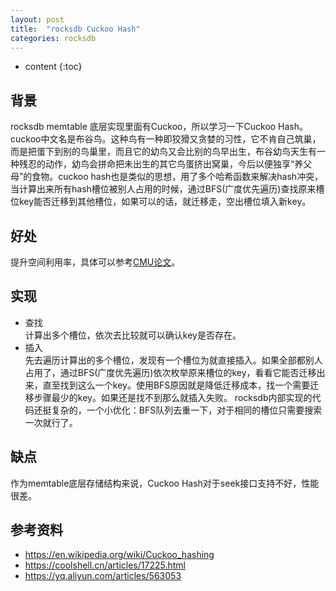 ```yaml
---
layout: post
title:  "rocksdb Cuckoo Hash"
categories: rocksdb
---
```


* content
{:toc}

## 背景
rocksdb memtable 底层实现里面有Cuckoo，所以学习一下Cuckoo Hash。 <br/>
cuckoo中文名是布谷鸟。这种鸟有一种即狡猾又贪婪的习性，它不肯自己筑巢，而是把蛋下到别的鸟巢里，而且它的幼鸟又会比别的鸟早出生，布谷幼鸟天生有一种残忍的动作，幼鸟会拼命把未出生的其它鸟蛋挤出窝巢，今后以便独享“养父母”的食物。cuckoo hash也是类似的思想，用了多个哈希函数来解决hash冲突，当计算出来所有hash槽位被别人占用的时候，通过BFS(广度优先遍历)查找原来槽位key能否迁移到其他槽位，如果可以的话，就迁移走，空出槽位填入新key。

## 好处
提升空间利用率，具体可以参考[CMU论文](http://www.cs.cmu.edu/~binfan/papers/conext14_cuckoofilter.pdf)。

## 实现
- 查找<br/>
  计算出多个槽位，依次去比较就可以确认key是否存在。
- 插入<br/>
  先去遍历计算出的多个槽位，发现有一个槽位为就直接插入。如果全部都别人占用了，通过BFS(广度优先遍历)依次枚举原来槽位的key，看看它能否迁移出来，直至找到这么一个key。使用BFS原因就是降低迁移成本，找一个需要迁移步骤最少的key。如果还是找不到那么就插入失败。 rocksdb内部实现的代码还挺复杂的，一个小优化：BFS队列去重一下，对于相同的槽位只需要搜索一次就行了。

## 缺点
作为memtable底层存储结构来说，Cuckoo Hash对于seek接口支持不好，性能很差。

## 参考资料
- https://en.wikipedia.org/wiki/Cuckoo_hashing
- https://coolshell.cn/articles/17225.html
- https://yq.aliyun.com/articles/563053
